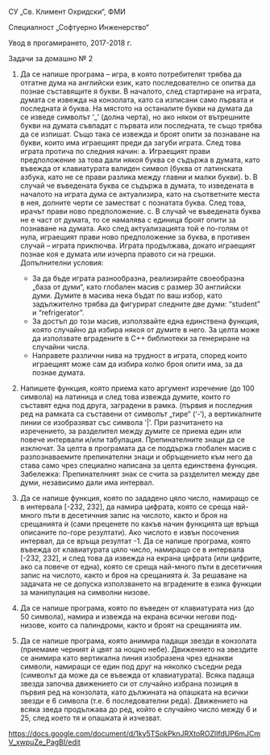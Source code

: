 СУ „Св. Климент Охридски“, ФМИ

Специалност „Софтуерно Инженерство“

Увод в прогамирането, 2017-2018 г.

Задачи за домашно № 2

1. Да се напише програма – игра, в която потребителят трябва да отгатне дума на английски език, като последователно се опитва да познае съставящите я букви. В началото, след стартиране на играта, думата се извежда на конзолата, като са изписани само първата и последната ѝ буква. На мястото на останалите букви на думата да се изведе символът ‘_’ (долна черта), но ако някои от вътрешните букви на думата съвпадат с първата или последната, те също трябва да се изпишат. Също така се извежда и броят опити за познаване на букви, които има играещият преди да загуби играта. След това играта протича по следния начин:
  a. Играещият прави предположение за това дали някоя буква се съдържа в думата, като въвежда от клавиатурата валиден символ (буква от латинската азбука, като не се прави разлика между главни и малки букви).
  b. В случай че въведената буква се съдържа в думата, то изведената в началото на играта дума се актуализира, като на съответните места в нея, долните черти се заместват с познатата буква. След това, ирачът прави ново предположение.
  c. В случай че въведената буква не е част от думата, то се намалява с единица броят опити за познаване на думата. Ако след актуализацията той е по-голям от нула, играещият прави ново предположение за буква, в противен случай – играта приключва.
  Играта продължава, докато играещият познае коя е думата или изчерпа правото си на грешки.
Допълнителни условия:
    * За да бъде играта разнообразна, реализирайте своеобразна „база от думи“, като глобален масив с размер 30 английски думи. Думите в масива нека бъдат по ваш избор, като задължително трябва да фигурират следните две думи: “student” и “refrigerator”.
    * За достъп до този масив, използвайте една единствена функция, която случайно да избира някоя от думите в него. За целта може да използвате вградените в C++ библиотеки за генериране на случайни числа.
    * Направете различни нива на трудност в играта, според които играещият може сам да избира колко броя опити има, за да познае думата.
    
2. Напишете функция, която приема като аргумент изречение (до 100 символа)  на латиница и след това извежда думите, които го съставят една под друга, заградени в рамка. (първия и последния ред на рамката са съставени от символът „тире“ (‘-‘), а вертикалните линии се изобразяват със символа ’|’. При разчитането на изречението, за разделител между думите се приема един или повече интервали и/или табулация. Препинателните знаци да се изключат. За целта в програмата да се поддържа глобалeн масив с разпознаваемите препинателни знаци и обръщението към него да става само чрез специално написана за целта единствена функция.
Забележка: Препинателният знак се счита за разделител между две думи, независимо дали има интервал.

3. Да се напише функция, която по зададено цяло число, намиращо се в интервала [-232, 232], да намира цифрата, която се среща най-много пъти в десетичния запис на числото, както и броя на срещанията ѝ (сами преценете по какъв начин функцията ще връща описаните по-горе резултати). Ако числото е извън посочения интервал, да се връща резултат -1. Да се напише програма, която въвежда от клавиатурата цяло число, намиращо се в интервала [-232, 232], и след това да извежда на екрана цифрата (или цифрите, ако са повече от една), която се среща най-много пъти в десетичния запис на числото, както и броя на срещанията ѝ. За решаване на задачата не се допуска използването на вградените в езика функции за манипулация на символни низове.

4. Да се напише програма, която по въведен от клавиатурата низ (до 50 символа), намира и извежда на екрана всички негови под-низове, които са палиндроми, както и броят на срещанията им.

5. Да се напише програма, която анимира падащи звезди в конзолата (приемаме черният ѝ цвят за нощно небе). Движението на звездите се анимира като вертикална линия изобразена чрез еднакви символи, намиращи се един под друг на няколко съседни реда (символът да може да се въвежда от клавиатурата). Всяка падаща звезда започва движението си от случайно избрана позиция в първия ред на конзолата, като дължината на опашката на всички звезди е 6 символа (т.е. 6 последователни реда). Движението на всяка зведа продължава до ред, който е случайно число между 6 и 25, след което тя и опашката ѝ изчезват.

https://docs.google.com/document/d/1ky5TSokPknJRXtoROZlIfdUP6mJCmV_xwpuZe_PagBI/edit
